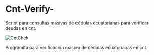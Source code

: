 # Cnt-Verify-
Script para consultas masivas de cédulas ecuatorianas para verificar deudas en cnt.



![CntChek](https://user-images.githubusercontent.com/114892766/196821655-114c2acf-dd56-4404-a440-21b997e8aa84.png)

Programita para verificación masiva de cedulas ecuatorianas en cnt.
